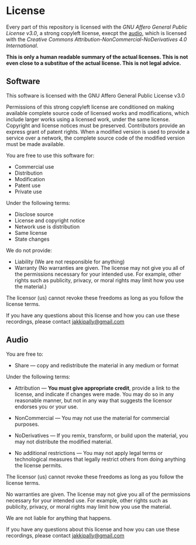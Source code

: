 # License

Every part of this repository is licensed with the *GNU Affero General Public License v3.0*, a strong copyleft license, execpt the [audio](https://github.com/bhagavdgita/bhagavdgita.github.io/tree/main/audio), which is licensed with the *Creative Commons Attribution-NonCommercial-NoDerivatives 4.0 International*.

**This is only a human readable summary of the actual licenses. This is not even close to a substitue of the actual license. This is not legal advice.**

## Software
This software is licensed with the GNU Affero General Public License v3.0

Permissions of this strong copyleft license are conditioned on making available complete source code of licensed works and modifications, which include larger works using a licensed work, under the same license. Copyright and license notices must be preserved. Contributors provide an express grant of patent rights. When a modified version is used to provide a service over a network, the complete source code of the modified version must be made available.

You are free to use this software for:
 - Commercial use
 - Distribution
 - Modification
 - Patent use
 - Private use

Under the following terms:
 - Disclose source
 - License and copyright notice
 - Network use is distribution
 - Same license
 - State changes

We do not provide:
 - Liability (We are not responsible for anything)
 - Warranty (No warranties are given. The license may not give you all of the permissions necessary for your intended use. For example, other rights such as publicity, privacy, or moral rights may limit how you use the material.)

The licensor (us) cannot revoke these freedoms as long as you follow the license terms.

If you have any questions about this license and how you can use these recordings, please contact jakkipally@gmail.com


## Audio

You are free to:

 - Share — copy and redistribute the material in any medium or format

Under the following terms:

 - Attribution — **You must give appropriate credit**, provide a link to the license, and indicate if changes were made. You may do so in any reasonable manner, but not in any way that suggests the licensor endorses you or your use.

 - NonCommercial — You may not use the material for commercial purposes.
 
 - NoDerivatives — If you remix, transform, or build upon the material, you may not distribute the modified material.

 - No additional restrictions — You may not apply legal terms or technological measures that legally restrict others from doing anything the license permits.

The licensor (us) cannot revoke these freedoms as long as you follow the license terms.

No warranties are given. The license may not give you all of the permissions necessary for your intended use. For example, other rights such as publicity, privacy, or moral rights may limit how you use the material.

We are not liable for anything that happens.

If you have any questions about this license and how you can use these recordings, please contact jakkipally@gmail.com
